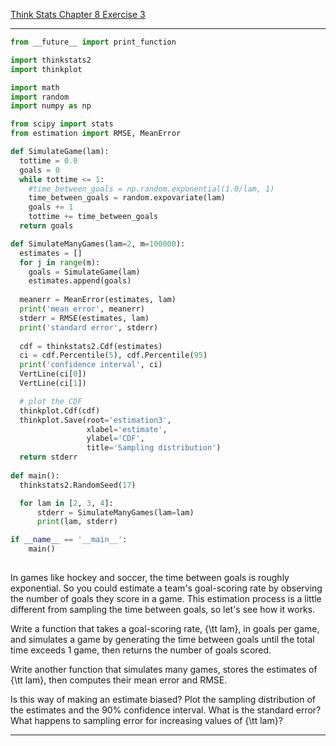[Think Stats Chapter 8 Exercise 3](http://greenteapress.com/thinkstats2/html/thinkstats2009.html#toc77)

---

```python
from __future__ import print_function

import thinkstats2
import thinkplot

import math
import random
import numpy as np

from scipy import stats
from estimation import RMSE, MeanError

def SimulateGame(lam):
  tottime = 0.0
  goals = 0
  while tottime <= 1:
    #time_between_goals = np.random.exponential(1.0/lam, 1)
    time_between_goals = random.expovariate(lam)
    goals += 1
    tottime += time_between_goals
  return goals

def SimulateManyGames(lam=2, m=100000):
  estimates = []
  for j in range(m):
    goals = SimulateGame(lam)
    estimates.append(goals)
  
  meanerr = MeanError(estimates, lam)
  print('mean error', meanerr)  
  stderr = RMSE(estimates, lam)
  print('standard error', stderr)
  
  cdf = thinkstats2.Cdf(estimates)
  ci = cdf.Percentile(5), cdf.Percentile(95)
  print('confidence interval', ci)
  VertLine(ci[0])
  VertLine(ci[1])

  # plot the CDF
  thinkplot.Cdf(cdf)
  thinkplot.Save(root='estimation3',
                 xlabel='estimate',
                 ylabel='CDF',
                 title='Sampling distribution')
  return stderr
  
def main():
  thinkstats2.RandomSeed(17)

  for lam in [2, 3, 4]:
      stderr = SimulateManyGames(lam=lam)
      print(lam, stderr)

if __name__ == '__main__':
    main()
          
```

In games like hockey and soccer, the time between goals is roughly exponential.  So you could estimate a team's goal-scoring rate by observing the number of goals they score in a game.  This estimation process is a little different from sampling the time between goals, so let's see how it works.

Write a function that takes a goal-scoring rate, {\tt lam}, in goals per game, and simulates a game by generating the time between goals until the total time exceeds 1 game, then returns the number of goals scored.

Write another function that simulates many games, stores the estimates of {\tt lam}, then computes their mean error and RMSE.

Is this way of making an estimate biased?  Plot the sampling distribution of the estimates and the 90\% confidence interval.  What is the standard error?  What happens to sampling error for increasing values of {\tt lam}?

---
